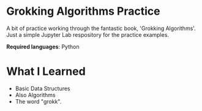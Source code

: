 # Grokking Algorithms Practice

A bit of practice working through the fantastic book, 'Grokking Algorithms'. Just a simple Jupyter Lab
respository for the practice examples. 

**Required languages**: Python 

# What I Learned

* Basic Data Structures
* Also Algorithms
* The word "grokk". 
